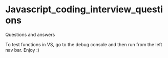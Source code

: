 # Javascript_coding_interview_questions
Questions and answers



To test functions in VS, go to the debug console and then run from the left nav bar.  Enjoy :)
